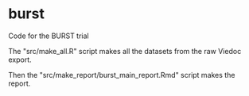 # burst
 Code for the BURST trial
 
The "src/make_all.R" script makes all the datasets from the raw Viedoc export.

Then the "src/make_report/burst_main_report.Rmd" script makes the report. 